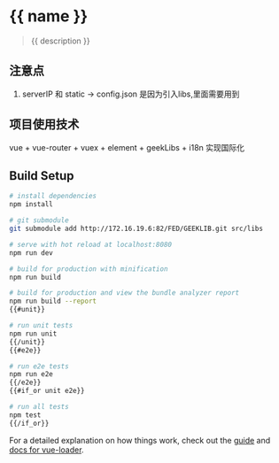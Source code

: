 # {{ name }}

> {{ description }}

## 注意点

   1. serverIP 和 static -> config.json 是因为引入libs,里面需要用到

## 项目使用技术

   vue + vue-router + vuex + element + geekLibs + i18n 实现国际化

## Build Setup

``` bash
# install dependencies
npm install

# git submodule
git submodule add http://172.16.19.6:82/FED/GEEKLIB.git src/libs

# serve with hot reload at localhost:8080
npm run dev

# build for production with minification
npm run build

# build for production and view the bundle analyzer report
npm run build --report
{{#unit}}

# run unit tests
npm run unit
{{/unit}}
{{#e2e}}

# run e2e tests
npm run e2e
{{/e2e}}
{{#if_or unit e2e}}

# run all tests
npm test
{{/if_or}}
```

For a detailed explanation on how things work, check out the [guide](http://vuejs-templates.github.io/webpack/) and [docs for vue-loader](http://vuejs.github.io/vue-loader).

